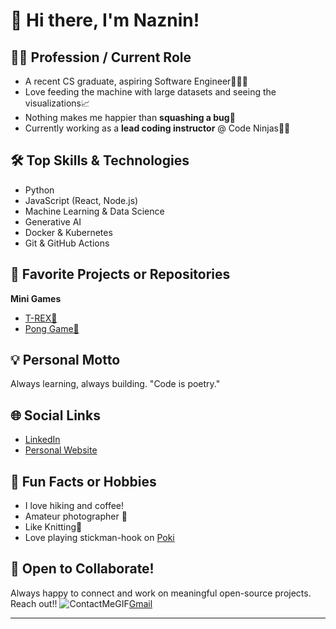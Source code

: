 # 👋 Hi there, I'm Naznin!

## 👨‍💻 Profession / Current Role
- A recent CS graduate, aspiring Software Engineer👩🏻‍💻
- Love feeding the machine with large datasets and seeing the visualizations📈
- Nothing makes me happier than **squashing a bug**🐞 
- Currently working as a **lead coding instructor** @ Code Ninjas🥷🏻

## 🛠️ Top Skills & Technologies
- Python
- JavaScript (React, Node.js)
- Machine Learning & Data Science
- Generative AI
- Docker & Kubernetes
- Git & GitHub Actions

## 🌟 Favorite Projects or Repositories
  **Mini Games**
- [T-REX🦖](https://nazninnaharsr.github.io/t-rex/)
- [Pong Game🎾](https://nazninnaharsr.github.io/pongGame/)
  
## 💡 Personal Motto
Always learning, always building. "Code is poetry."

## 🌐 Social Links
- [LinkedIn](https://www.linkedin.com/in/naznin-nahar-614653177/)
- [Personal Website](https://naznin-nahar.netlify.app/)

## 🎉 Fun Facts or Hobbies
- I love hiking and coffee!
- Amateur photographer 📸
- Like Knitting🧶
- Love playing stickman-hook on [Poki](https://poki.com/en/g/stickman-hook)

## 🤝 Open to Collaborate!
Always happy to connect and work on meaningful open-source projects. Reach out!!
![ContactMeGIF](https://github.com/user-attachments/assets/dd0554cc-7f29-4d18-9dec-ebacd227503d)[Gmail](nazninns58@gmail.com)



---
